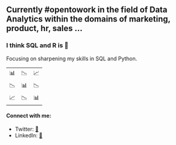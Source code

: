 <h2 align="left">Currently #opentowork in the field of Data Analytics within the domains of marketing, product, hr, sales ...</h3>
<h3>I think SQL and R is 🤌</h2>
<p>Focusing on sharpening my skills in SQL and Python.</p>
<table style="width:100%">
  <tr>
    <td>📊</td>
    <td>📉</td>
    <td>📈</td>
  </tr>
  <tr>
    <td>📉</td>
    <td>📊</td>
    <td>📉</td>
  </tr>
  <tr>
    <td>📈</td>
    <td>📉</td>
    <td>📊</td>
  </tr>
</table>
<h4 align="left">Connect with me:</h3>
<p align="left">
<ul>
<li>Twitter: <a href="https://twitter.com/larsoevlisen" target="blank">🦤</a></li>
<li>LinkedIn: <a href="https://linkedin.com/in/larsoevlisen" target="blank">👔</a></li>
</p>
